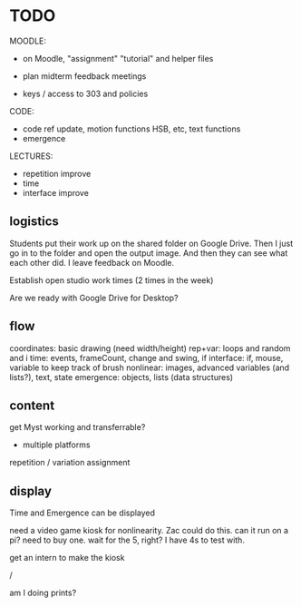 # TODO

MOODLE:
- on Moodle, "assignment" "tutorial" and helper files

- plan midterm feedback meetings
- keys / access to 303 and policies


CODE:
- code ref update, motion functions HSB, etc, text functions
- emergence


LECTURES:
- repetition improve
- time
- interface improve


## logistics

Students put their work up on the shared folder on Google Drive. Then I just go in to the folder and open the output image. And then they can see what each other did. I leave feedback on Moodle. 

Establish open studio work times (2 times in the week)

Are we ready with Google Drive for Desktop?


## flow
coordinates: basic drawing (need width/height)
rep+var: loops and random and i
time: events, frameCount, change and swing, if
interface: if, mouse, variable to keep track of brush
nonlinear: images, advanced variables (and lists?), text, state
emergence: objects, lists (data structures)


## content
get Myst working and transferrable?
- multiple platforms

repetition / variation assignment


## display
Time and Emergence can be displayed

need a video game kiosk for nonlinearity. Zac could do this. can it run on a pi? need to buy one. wait for the 5, right? I have 4s to test with.

get an intern to make the kiosk

/

am I doing prints?